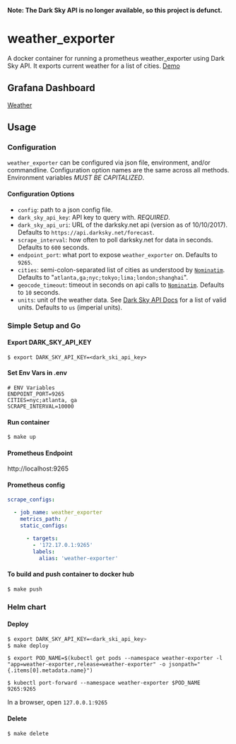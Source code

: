 **Note: The Dark Sky API is no longer available, so this project is defunct.**

# weather_exporter

A docker container for running a prometheus weather_exporter using Dark Sky API. It exports current weather for a list of cities. [Demo](https://github.com/celliott/telemetry)

## Grafana Dashboard
[Weather](https://grafana.com/dashboards/2441)

## Usage

### Configuration

`weather_exporter` can be configured via json file, environment, and/or commandline.
Configuration option names are the same across all methods. Environment variables _MUST BE CAPITALIZED_.

#### Configuration Options

 - `config`: path to a json config file.
 - `dark_sky_api_key`: API key to query with. _REQUIRED_.
 - `dark_sky_api_uri`: URL of the darksky.net api (version as of 10/10/2017). Defaults to `https://api.darksky.net/forecast`.
 - `scrape_interval`: how often to poll darksky.net for data in seconds. Defaults to `600` seconds.
 - `endpoint_port`: what port to expose `weather_exporter` on. Defaults to `9265`.
 - `cities`: semi-colon-separated list of cities as understood by [`Nominatim`](https://wiki.openstreetmap.org/wiki/Nominatim). Defaults to "`atlanta,ga;nyc;tokyo;lima;london;shanghai`".
 - `geocode_timeout`: timeout in seconds on api calls to [`Nominatim`](https://wiki.openstreetmap.org/wiki/Nominatim). Defaults to `10` seconds.
 - `units`: unit of the weather data. See [Dark Sky API Docs](https://darksky.net/dev/docs#forecast-request) for a list of valid units. Defaults to `us` (imperial units).

### Simple Setup and Go

#### Export DARK_SKY_API_KEY
```
$ export DARK_SKY_API_KEY=<dark_ski_api_key>
```

#### Set Env Vars in .env
```
# ENV Variables
ENDPOINT_PORT=9265
CITIES=nyc;atlanta, ga
SCRAPE_INTERVAL=10000
```

#### Run container
```bash
$ make up
```

#### Prometheus Endpoint

http://localhost:9265

#### Prometheus config
```yaml
scrape_configs:

  - job_name: weather_exporter
    metrics_path: /
    static_configs:

      - targets:
        - '172.17.0.1:9265'
        labels:
          alias: 'weather-exporter'
 ```

#### To build and push container to docker hub
```bash
$ make push
```

### Helm chart

#### Deploy

```bash
$ export DARK_SKY_API_KEY=<dark_ski_api_key>
$ make deploy
```

```
$ export POD_NAME=$(kubectl get pods --namespace weather-exporter -l "app=weather-exporter,release=weather-exporter" -o jsonpath="{.items[0].metadata.name}")

$ kubectl port-forward --namespace weather-exporter $POD_NAME 9265:9265
```

In a browser, open `127.0.0.1:9265`

#### Delete

```bash
$ make delete
```
